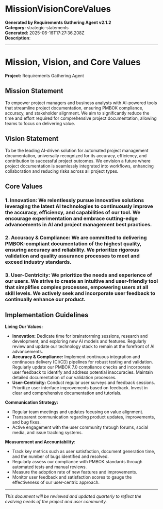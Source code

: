 # MissionVisionCoreValues

**Generated by Requirements Gathering Agent v2.1.2**  
**Category:** strategic-statements  
**Generated:** 2025-06-16T17:27:36.208Z  
**Description:** 

---

# Mission, Vision, and Core Values

**Project:** Requirements Gathering Agent

## Mission Statement

To empower project managers and business analysts with AI-powered tools that streamline project documentation, ensuring PMBOK compliance, accuracy, and stakeholder alignment.  We aim to significantly reduce the time and effort required for comprehensive project documentation, allowing teams to focus on delivering value.

## Vision Statement

To be the leading AI-driven solution for automated project management documentation, universally recognized for its accuracy, efficiency, and contribution to successful project outcomes. We envision a future where project documentation is seamlessly integrated into workflows, enhancing collaboration and reducing risks across all project types.

## Core Values

### 1. **Innovation:** We relentlessly pursue innovative solutions leveraging the latest AI technologies to continuously improve the accuracy, efficiency, and capabilities of our tool. We encourage experimentation and embrace cutting-edge advancements in AI and project management best practices.

### 2. **Accuracy & Compliance:** We are committed to delivering PMBOK-compliant documentation of the highest quality, ensuring accuracy and reliability.  We prioritize rigorous validation and quality assurance processes to meet and exceed industry standards.

### 3. **User-Centricity:** We prioritize the needs and experience of our users.  We strive to create an intuitive and user-friendly tool that simplifies complex processes, empowering users at all skill levels.  We actively seek and incorporate user feedback to continually enhance our product.


## Implementation Guidelines

**Living Our Values:**

* **Innovation:**  Dedicate time for brainstorming sessions, research and development, and exploring new AI models and features.  Regularly review and update our technology stack to remain at the forefront of AI advancements.
* **Accuracy & Compliance:** Implement continuous integration and continuous delivery (CI/CD) pipelines for robust testing and validation.  Regularly update our PMBOK 7.0 compliance checks and incorporate user feedback to identify and address potential inaccuracies.  Maintain detailed documentation of our validation processes.
* **User-Centricity:** Conduct regular user surveys and feedback sessions.  Prioritize user interface improvements based on feedback.  Invest in clear and comprehensive documentation and tutorials.

**Communication Strategy:**

* Regular team meetings and updates focusing on value alignment.
* Transparent communication regarding product updates, improvements, and bug fixes.
* Active engagement with the user community through forums, social media, and issue tracking systems.

**Measurement and Accountability:**

* Track key metrics such as user satisfaction, document generation time, and the number of bugs identified and resolved.
* Regularly assess our compliance with PMBOK standards through automated tests and manual reviews.
* Measure the adoption rate of new features and improvements.
* Monitor user feedback and satisfaction scores to gauge the effectiveness of our user-centric approach.


---

*This document will be reviewed and updated quarterly to reflect the evolving needs of the project and user community.*
